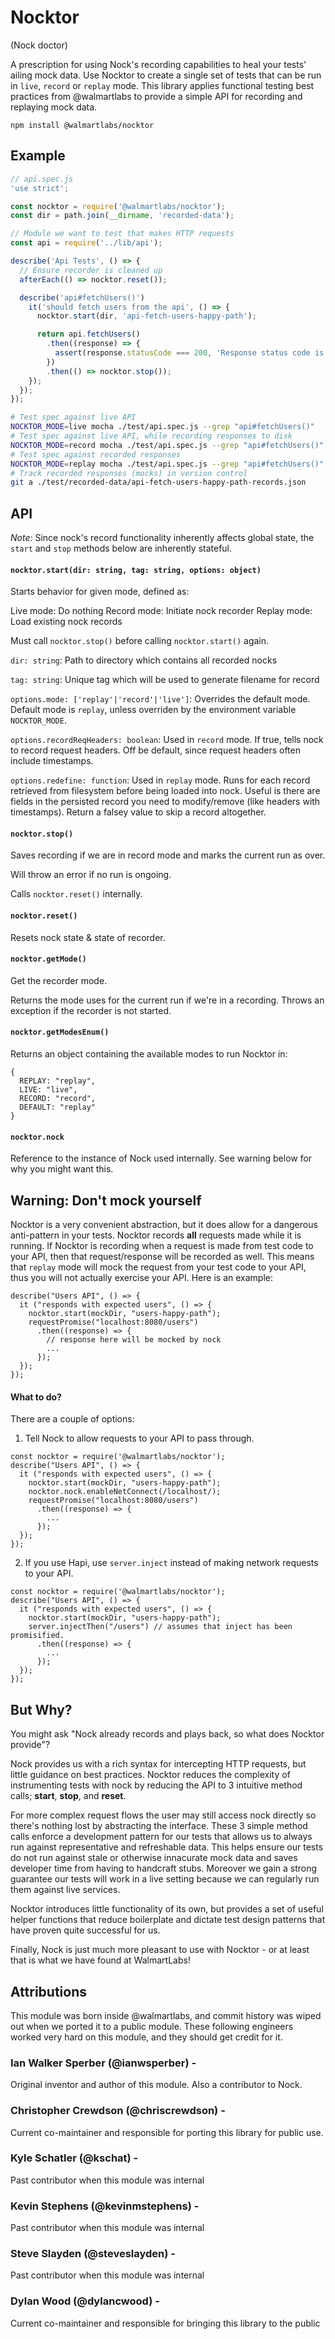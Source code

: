 Nocktor
====
(Nock doctor)

A prescription for using Nock's recording capabilities to heal your tests' ailing mock data. Use Nocktor to create a single set of tests that can be run in `live`, `record` or `replay` mode. This library applies functional testing best practices from @walmartlabs to provide a simple API for recording and replaying mock data.

```
npm install @walmartlabs/nocktor
```

## Example

```js
// api.spec.js
'use strict';

const nocktor = require('@walmartlabs/nocktor');
const dir = path.join(__dirname, 'recorded-data');

// Module we want to test that makes HTTP requests
const api = require('../lib/api');

describe('Api Tests', () => {
  // Ensure recorder is cleaned up
  afterEach(() => nocktor.reset());

  describe('api#fetchUsers()')
    it('should fetch users from the api', () => {
      nocktor.start(dir, 'api-fetch-users-happy-path');

      return api.fetchUsers()
        .then((response) => {
          assert(response.statusCode === 200, 'Response status code is not `200`');
        })
        .then(() => nocktor.stop());
    });
  });
});
```

```sh
# Test spec against live API
NOCKTOR_MODE=live mocha ./test/api.spec.js --grep "api#fetchUsers()"
# Test spec against live API, while recording responses to disk
NOCKTOR_MODE=record mocha ./test/api.spec.js --grep "api#fetchUsers()"
# Test spec against recorded responses
NOCKTOR_MODE=replay mocha ./test/api.spec.js --grep "api#fetchUsers()"
# Track recorded responses (mocks) in version control
git a ./test/recorded-data/api-fetch-users-happy-path-records.json
```

## API

_Note:_ Since nock's record functionality inherently affects global state, the `start` and `stop` methods below are inherently stateful.

#### `nocktor.start(dir: string, tag: string, options: object)`

Starts behavior for given mode, defined as:

Live mode: Do nothing
Record mode: Initiate nock recorder
Replay mode: Load existing nock records

Must call `nocktor.stop()` before calling `nocktor.start()` again.

`dir: string`: Path to directory which contains all recorded nocks

`tag: string`: Unique tag which will be used to generate filename for record

`options.mode: ['replay'|'record'|'live']`: Overrides the default mode. Default mode is `replay`, unless overriden by the environment variable `NOCKTOR_MODE`.

`options.recordReqHeaders: boolean`: Used in `record` mode. If true, tells nock to record request headers. Off be default, since request headers often include timestamps.

`options.redefine: function`: Used in `replay` mode. Runs for each record retrieved from filesystem before being loaded into nock. Useful is there are fields in the persisted record you need to modify/remove (like headers with timestamps). Return a falsey value to skip a record altogether.

#### `nocktor.stop()`

Saves recording if we are in record mode and marks the current run as over.

Will throw an error if no run is ongoing.

Calls `nocktor.reset()` internally.

#### `nocktor.reset()`

Resets nock state & state of recorder.

#### `nocktor.getMode()`

Get the recorder mode.

Returns the mode uses for the current run if we're in a recording.
Throws an exception if the recorder is not started.

#### `nocktor.getModesEnum()`

Returns an object containing the available modes to run Nocktor in:
```
{
  REPLAY: "replay",
  LIVE: "live",
  RECORD: "record",
  DEFAULT: "replay"
}
```

#### `nocktor.nock`

Reference to the instance of Nock used internally.
See warning below for why you might want this.

## Warning: Don't mock yourself

Nocktor is a very convenient abstraction, but it does allow for a dangerous anti-pattern in your tests.
Nocktor records **all** requests made while it is running.
If Nocktor is recording when a request is made from test code to your API, then that request/response will be recorded as well.
This means that `replay` mode will mock the request from your test code to your API, thus you will not actually exercise your API.
Here is an example:

```
describe("Users API", () => {
  it ("responds with expected users", () => {
    nocktor.start(mockDir, "users-happy-path");
    requestPromise("localhost:8080/users")
      .then((response) => {
        // response here will be mocked by nock
        ...
      });
  });
});
```

#### What to do?

There are a couple of options:

1. Tell Nock to allow requests to your API to pass through.
```
const nocktor = require('@walmartlabs/nocktor');
describe("Users API", () => {
  it ("responds with expected users", () => {
    nocktor.start(mockDir, "users-happy-path");
    nocktor.nock.enableNetConnect(/localhost/);
    requestPromise("localhost:8080/users")
      .then((response) => {
        ...
      });
  });
});
```
2. If you use Hapi, use `server.inject` instead of making network requests to your API.
```
const nocktor = require('@walmartlabs/nocktor');
describe("Users API", () => {
  it ("responds with expected users", () => {
    nocktor.start(mockDir, "users-happy-path");
    server.injectThen("/users") // assumes that inject has been promisified.
      .then((response) => {
        ...
      });
  });
});
```

## But Why?

You might ask "Nock already records and plays back, so what does Nocktor provide"?

Nock provides us with a rich syntax for intercepting HTTP requests, but little guidance on best practices. Nocktor reduces the complexity of instrumenting tests with nock by reducing the API to 3 intuitive method calls; **start**, **stop**, and **reset**.

For more complex request flows the user may still access nock directly so there's nothing lost by abstracting the interface. These 3 simple method calls enforce a development pattern for our tests that allows us to always run against representative and refreshable data. This helps ensure our tests do not run against stale or otherwise innacurate mock data and saves developer time from having to handcraft stubs. Moreover we gain a strong guarantee our tests will work in a live setting because we can regularly run them against live services.

Nocktor introduces little functionality of its own, but provides a set of useful helper functions that reduce boilerplate and dictate test design patterns that have proven quite successful for us.

Finally, Nock is just much more pleasant to use with Nocktor - or at least that is what we have found at WalmartLabs!

## Attributions
This module was born inside @walmartlabs, and commit history was wiped out when we ported it to a public module.
These following engineers worked very hard on this module, and they should get credit for it.

### Ian Walker Sperber (@ianwsperber) -
Original inventor and author of this module. Also a contributor to Nock.

### Christopher Crewdson (@chriscrewdson) -
Current co-maintainer and responsible for porting this library for public use.

### Kyle Schatler (@kschat) -
Past contributor when this module was internal

### Kevin Stephens (@kevinmstephens) -
Past contributor when this module was internal

### Steve Slayden (@steveslayden) -
Past contributor when this module was internal

### Dylan Wood (@dylancwood) -
Current co-maintainer and responsible for bringing this library to the public
